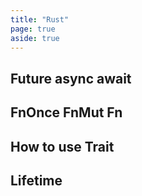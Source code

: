 ```yaml
---
title: "Rust"
page: true
aside: true
---
```


## Future async await


## FnOnce FnMut Fn


## How to use Trait


## Lifetime